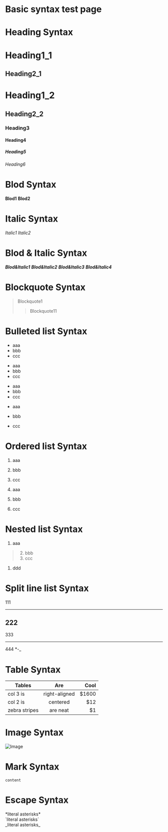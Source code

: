 # Basic syntax test page  

# Heading Syntax
Heading1_1
==
Heading2_1
--

# Heading1_2
## Heading2_2
### Heading3
#### Heading4
##### Heading5
###### Heading6

# Blod Syntax
**Blod1**
__Blod2__

# Italic Syntax
*Italic1*
_Italic2_

# Blod & Italic Syntax
***Blod&Italic1***
**_Blod&Italic2_**
__*Blod&Italic3*__
___Blod&Italic4___

# Blockquote Syntax
> Blockquote1
>> Blockquote11

# Bulleted list Syntax
* aaa
* bbb
* ccc

+ aaa
+ bbb
+ ccc

- aaa
- bbb
- ccc

* aaa
+ bbb
- ccc

# Ordered list Syntax
1. aaa
2. bbb
3. ccc

1. aaa
5. bbb
7. ccc

# Nested list Syntax
1. aaa
>2. bbb
>5. ccc
1. ddd

# Split line list Syntax
111
***
222
---
333
___
444
*-_

# Table Syntax
 | Tables        | Are           | Cool  |
 | ------------- |:-------------:| -----:|
 | col 3 is      | right-aligned | $1600 |
 | col 2 is      | centered      |   $12 |
 | zebra stripes | are neat      |    $1 |

# Image Syntax
![Image]()

# Mark Syntax
`content`

# Escape Syntax
\*literal asterisks\*      
\`literal asterisks\`          
\_literal asterisks\_  
